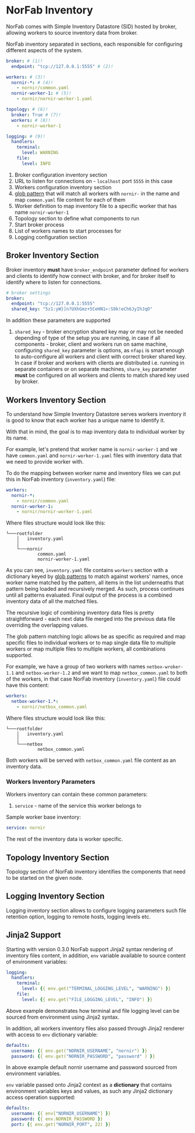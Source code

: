 # NorFab Inventory

NorFab comes with Simple Inventory Datastore (SID) hosted by broker, allowing workers to source inventory data from broker.

NorFab inventory separated in sections, each responsible for configuring different aspects of the system.

``` yaml title="inventory.yaml"
broker: # (1)!
  endpoint: "tcp://127.0.0.1:5555" # (2)!

workers: # (3)!
  nornir-*: # (4)!
    - nornir/common.yaml   
  nornir-worker-1: # (5)!
    - nornir/nornir-worker-1.yaml

topology: # (6)!
  broker: True # (7)!
  workers: # (8)!
    - nornir-worker-1

logging: # (9)!
  handlers:
    terminal:
      level: WARNING
    file: 
      level: INFO
```

1.  Broker configuration inventory section
2.  URL to listen for connections on - ``localhost`` port ``5555`` in this case
3.  Workers configuration inventory section
4.  [glob pattern](https://docs.python.org/3/library/fnmatch.html) that will match all workers with ``nornir-`` in the name and map ``common.yaml`` file content for each of them
5.  Worker definition to map inventory file to a specific worker that has name ``nornir-worker-1``
6.  Topology section to define what components to run
7.  Start broker process
8.  List of workers names to start processes for
9.  Logging configuration section

## Broker Inventory Section

Broker inventory **must** have ``broker_endpoint`` parameter defined for workers and clients to identify how connect with broker, and for broker itself to identify where to listen for connections.

``` yaml title="inventory.yaml"
# broker settings
broker:
  endpoint: "tcp://127.0.0.1:5555"
  shared_key: "5z1:yW}]n?UXhGmz+5CeHN1>:S9k!eCh6JyIhJqO"
```

In addition these parameters are supported

1. `shared_key` - broker encryption shared key may or may not be needed depending of type of the setup you are running, in case if all components - broker, client and workers run on same machine, configuring `shared_key` parameter is options, as `nfapi` is smart enough to auto-configure all workers and client with correct broker shared key. In case if broker and workers with clients are distributed i.e. running in separate containers or on separate machines, `share_key` parameter **must** be configured on all workers and clients to match shared key used by broker.

## Workers Inventory Section

To understand how Simple Inventory Datastore serves workers inventory it is good to know that each worker has a unique name to identify it.

With that in mind, the goal is to map inventory data to individual worker by its name.

For example, let's pretend that worker name is `nornir-worker-1` and we have `common.yaml` and `nornir-worker-1.yaml` files with inventory data  that we need to provide worker with.

To do the mapping between worker name and inventory files we can put this in NorFab inventory (`inventory.yaml`) file:

``` yaml title="inventory.yaml"
workers:
  nornir-*:
    - nornir/common.yaml  
  nornir-worker-1:
    - nornir/nornir-worker-1.yaml
```

Where files structure would look like this:

```
└───rootfolder
    │   inventory.yaml
    │
    └───nornir
            common.yaml
            nornir-worker-1.yaml
```

As you can see, `inventory.yaml` file contains `workers` section with a dictionary keyed by [glob patterns](https://docs.python.org/3/library/fnmatch.html)  to match against workers' names, once worker name matched by the pattern, all items in the list underneaths that pattern being loaded and recursively merged. As such, process continues until all patterns evaluated. Final output of the process is a combined inventory data of all the matched files.

The recursive logic of combining inventory data files is pretty 
straightforward - each next data file merged into the previous data file 
overriding the overlapping values.

The glob pattern matching logic allows be as specific as required and 
map specific files to individual workers or to map single data file to 
multiple workers or map multiple files to multiple workers, all combinations 
supported.

For example, we have a group of two workers with names `netbox-wroker-1.1` and
`netbox-worker-1.2` and we want to map `netbox_common.yaml` to both of the workers,
in that case NorFab inventory (`inventory.yaml`) file could have this content:

``` yaml title="inventory.yaml"
workers:
  netbox-worker-1.*:
    - nornir/netbox_common.yaml  
```

Where files structure would look like this:

```
└───rootfolder
    │   inventory.yaml
    │
    └───netbox
            netbox_common.yaml
```

Both workers will be served with  `netbox_common.yaml` file content as an inventory data.

### Workers Inventory Parameters

Workers inventory can contain these common parameters:

1. `service` - name of the service this worker belongs to

Sample worker base inventory:

``` yaml title=""
service: nornir
```

The rest of the inventory data is worker specific.

## Topology Inventory Section

Topology section of NorFab inventory identifies the components that need to be started on the given node.

## Logging Inventory Section

Logging inventory section allows to configure logging parameters such file retention option, logging to remote hosts, logging levels etc.

## Jinja2 Support

Starting with version 0.3.0 NorFab support Jinja2 syntax rendering of inventory files content, in addition, `env` variable available to source content of environment variables:

``` yaml title="inventory.yaml"
logging:
  handlers:
    terminal:
      level: {{ env.get("TERMINAL_LOGGING_LEVEL", "WARNING") }}
    file: 
      level: {{ env.get("FILE_LOGGING_LEVEL", "INFO") }}
```

Above example demonstrates how terminal and file logging level can be sourced from environment using Jinja2 syntax. 

In addition, all workers inventory files also passed through Jinja2 renderer with access to `env` dictionary variable:

``` yaml title="nornir/common.yaml"
defaults:
  username: {{ env.get("NORNIR_USERNAME", "nornir") }}
  password: {{ env.get("NORNIR_PASSWORD", "password" ) }}
```

In above example default nornir username and password sourced from environment variables.

`env` variable passed onto Jinja2 context as a **dictionary** that contains environment variables keys and values, as such any Jinja2 dictionary access operation supported:

``` yaml title="nornir/common.yaml"
defaults:
  username: {{ env["NORNIR_USERNAME"] }}
  password: {{ env.NORNIR_PASSWORD }}
  port: {{ env.get("NORNIR_PORT", 22) }}
```